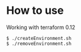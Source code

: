 # How to use

Working with terraform 0.12

```
$ ./createEnvironment.sh
$ ./removeEnvironment.sh
```
